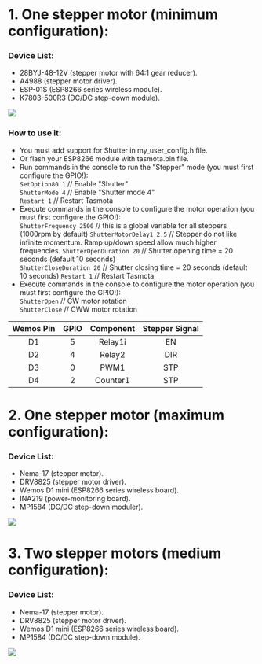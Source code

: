 # 1. One stepper motor (minimum configuration):  
### Device List:  
 - 28BYJ-48-12V (stepper motor with 64:1 gear reducer).  
 - A4988 (stepper motor driver).  
 - ESP-01S (ESP8266 series wireless module).  
 - K7803-500R3 (DC/DC step-down module).  

![](https://raw.githubusercontent.com/TrDA-hab/Projects/master/Stepper%20motor/4102.jpg)  

### How to use it:  
 - You must add support for Shutter in my_user_config.h file.
 - Or flash your ESP8266 module with tasmota.bin file.
 - Run commands in the console to run the "Stepper" mode (you must first configure the GPIO!):  
    `SetOption80 1`   // Enable "Shutter"   
    `ShutterMode 4`   // Enable "Shutter mode 4"  
    `Restart 1`   // Restart Tasmota  
  - Execute commands in the console to configure the motor operation (you must first configure the GPIO!):  
    `ShutterFrequency 2500`   // this is a global variable for all steppers (1000rpm by default)
    `ShutterMotorDelay1 2.5`  // Stepper do not like infinite momentum. Ramp up/down speed allow much higher frequencies.
    `ShutterOpenDuration 20`  // Shutter opening time = 20 seconds (default 10 seconds)  
    `ShutterCloseDuration 20` // Shutter closing time = 20 seconds (default 10 seconds)
    `Restart 1`   // Restart Tasmota  
  - Execute commands in the console to configure the motor operation (you must first configure the GPIO!):      
    `ShutterOpen`   // CW motor rotation  
    `ShutterClose`  // CWW motor rotation 

Wemos Pin|GPIO|Component|Stepper Signal
:-:|:-:|:-:|:-:
D1|5|Relay1i|EN
D2|4|Relay2|DIR
D3|0|PWM1|STP
D4|2|Counter1|STP

# 2. One stepper motor (maximum configuration):
### Device List:
 - Nema-17 (stepper motor).
 - DRV8825 (stepper motor driver).
 - Wemos D1 mini (ESP8266 series wireless board).
 - INA219 (power-monitoring board).
 - MP1584 (DC/DC step-down moduler).

![](https://raw.githubusercontent.com/TrDA-hab/Projects/master/Stepper%20motor/4112.jpg)

# 3. Two stepper motors (medium configuration):
### Device List:
 - Nema-17 (stepper motor).
 - DRV8825 (stepper motor driver).
 - Wemos D1 mini (ESP8266 series wireless board).
 - MP1584 (DC/DC step-down module).
 
![](https://raw.githubusercontent.com/TrDA-hab/Projects/master/Stepper%20motor/4122.jpg)
